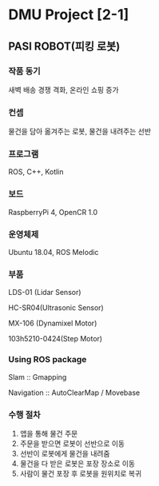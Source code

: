 # DMU Project [2-1]

## PASI ROBOT(피킹 로봇)

### 작품 동기

새벽 배송 경쟁 격화, 온라인 쇼핑 증가

### 컨셉

물건을 담아 옮겨주는 로봇, 물건을 내려주는 선반

### 프로그램

ROS, C++, Kotlin

### 보드

RaspberryPi 4, OpenCR 1.0

### 운영체제

Ubuntu 18.04, ROS Melodic

### 부품

LDS-01 (Lidar Sensor)

HC-SR04(Ultrasonic Sensor)

MX-106 (Dynamixel Motor)

103h5210-0424(Step Motor)

### Using ROS package

Slam :: Gmapping

Navigation :: AutoClearMap / Movebase

### 수행 절차

1. 앱을 통해 물건 주문
2. 주문을 받으면 로봇이 선반으로 이동
3. 선반이 로봇에게 물건을 내려줌
4. 물건을 다 받은 로봇은 포장 장소로 이동
5. 사람이 물건 포장 후 로봇을 원위치로 복귀
